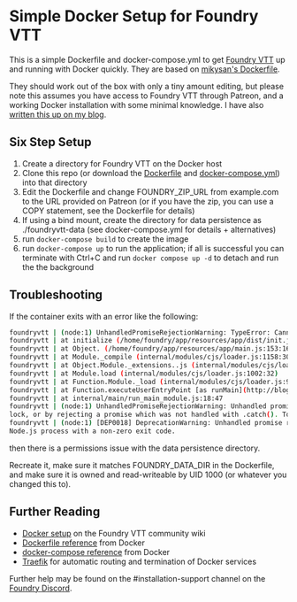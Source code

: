 # Simple Docker Setup for Foundry VTT

This is a simple Dockerfile and docker-compose.yml to get [Foundry VTT]([https://foundryvtt.com/](https://foundryvtt.com/)) up and running with Docker quickly. They are based on [mikysan's Dockerfile](https://github.com/mikysan/simple-fvtt-dockerfile).

They should work out of the box with only a tiny amount editing, but please note this assumes you have access to Foundry VTT through Patreon, and a working Docker installation with some minimal knowledge. I have also [written this up on my blog](http://blog.roberthallam.org/2020/04/running-foundry-vtt-with-docker/).

## Six Step Setup

1. Create a directory for Foundry VTT on the Docker host
2. Clone this repo (or download the [Dockerfile](https://raw.githubusercontent.com/bertiebaggio/foundryvtt-docker/master/Dockerfile) and [docker-compose.yml](https://raw.githubusercontent.com/bertiebaggio/foundryvtt-docker/master/docker-compose.yml)) into that directory
3. Edit the Dockerfile and change FOUNDRY_ZIP_URL from example.com to the URL provided on Patreon (or if you have the zip, you can use a COPY statement, see the Dockerfile for details)
4. If using a bind mount, create the directory for data persistence as ./foundryvtt-data (see docker-compose.yml for details + alternatives)
5. run `docker-compose build` to create the image
6. run `docker-compose up` to run the application; if all is successful you can terminate with Ctrl+C and run `docker compose up -d` to detach and run the the background

## Troubleshooting

If the container exits with an error like the following:
```bash
foundryvtt | (node:1) UnhandledPromiseRejectionWarning: TypeError: Cannot destructure property 'app' of '_0x1b0815' as it is undefined.
foundryvtt | at initialize (/home/foundry/app/resources/app/dist/init.js:1:3804)
foundryvtt | at Object. (/home/foundry/app/resources/app/main.js:153:16)
foundryvtt | at Module._compile (internal/modules/cjs/loader.js:1158:30)
foundryvtt | at Object.Module._extensions..js (internal/modules/cjs/loader.js:1178:10)
foundryvtt | at Module.load (internal/modules/cjs/loader.js:1002:32)
foundryvtt | at Function.Module._load (internal/modules/cjs/loader.js:901:14)
foundryvtt | at Function.executeUserEntryPoint [as runMain](http://blog.roberthallam.org/2020/04/running-foundry-vtt-with-docker/internal/modules/run_main.js:74:12)
foundryvtt | at internal/main/run_main_module.js:18:47
foundryvtt | (node:1) UnhandledPromiseRejectionWarning: Unhandled promise rejection. This error originated either by throwing inside of an async function without a catch b
lock, or by rejecting a promise which was not handled with .catch(). To terminate the node process on unhandled promise rejection, use the CLI flag `--unhandled-rejections=st rict` (see https://nodejs.org/api/cli.html#cli_unhandled_rejections_mode). (rejection id: 1)
foundryvtt | (node:1) [DEP0018] DeprecationWarning: Unhandled promise rejections are deprecated. In the future, promise rejections that are not handled will terminate the
Node.js process with a non-zero exit code.
```

then there is a permissions issue with the data persistence directory. 

Recreate it, make sure it matches FOUNDRY_DATA_DIR in the Dockerfile, and make sure it is owned and read-writeable by UID 1000 (or whatever you changed this to).

## Further Reading

- [Docker setup]([https://foundry-vtt-community.github.io/wiki/Docker/](https://foundry-vtt-community.github.io/wiki/Docker/)) on the Foundry VTT community wiki
- [Dockerfile reference]([https://docs.docker.com/engine/reference/builder/](https://docs.docker.com/engine/reference/builder/)) from Docker
- [docker-compose reference]([https://docs.docker.com/compose/compose-file/](https://docs.docker.com/compose/compose-file/)) from Docker
- [Traefik]([https://docs.traefik.io/](https://docs.traefik.io/)) for automatic routing and termination of Docker services

Further help may be found on the #installation-support channel on the [Foundry Discord](https://discordapp.com/invite/DDBZUDf).
